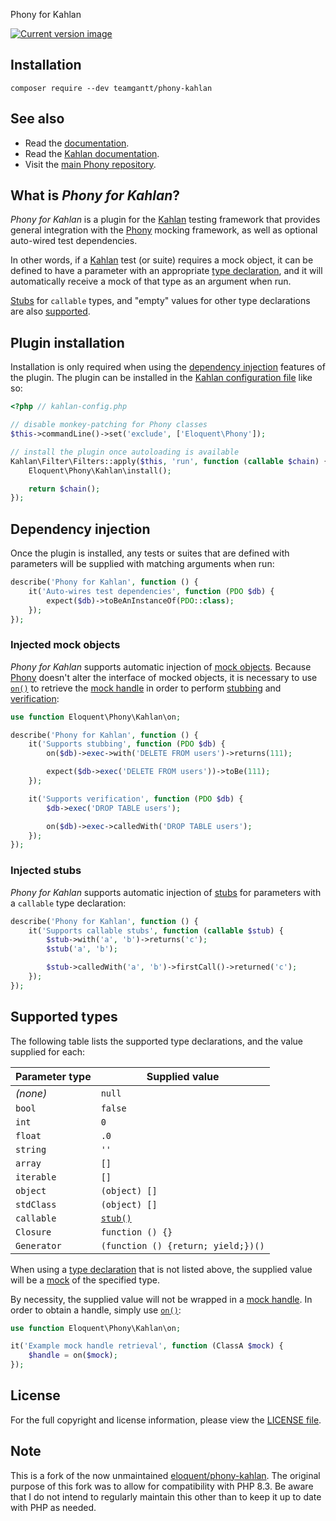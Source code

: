  Phony for Kahlan

[![Current version image][version-image]][current version]

[current version]: https://packagist.org/packages/teamgantt/phony-kahlan
[version-image]: https://img.shields.io/packagist/v/teamgantt/phony-kahlan.svg?style=flat-square "This project uses semantic versioning"

## Installation

    composer require --dev teamgantt/phony-kahlan

## See also

- Read the [documentation].
- Read the [Kahlan documentation].
- Visit the [main Phony repository].

[documentation]: http://eloquent-software.com/phony/latest/
[kahlan documentation]: https://kahlan.github.io/docs/
[main phony repository]: https://github.com/teamgantt/phony

## What is *Phony for Kahlan*?

*Phony for Kahlan* is a plugin for the [Kahlan] testing framework that provides
general integration with the [Phony] mocking framework, as well as optional
auto-wired test dependencies.

In other words, if a [Kahlan] test (or suite) requires a mock object, it can be
defined to have a parameter with an appropriate [type declaration], and it will
automatically receive a mock of that type as an argument when run.

[Stubs] for `callable` types, and "empty" values for other type declarations are
also [supported].

## Plugin installation

Installation is only required when using the [dependency injection] features of
the plugin. The plugin can be installed in the [Kahlan configuration file] like
so:

```php
<?php // kahlan-config.php

// disable monkey-patching for Phony classes
$this->commandLine()->set('exclude', ['Eloquent\Phony']);

// install the plugin once autoloading is available
Kahlan\Filter\Filters::apply($this, 'run', function (callable $chain) {
    Eloquent\Phony\Kahlan\install();

    return $chain();
});
```

## Dependency injection

Once the plugin is installed, any tests or suites that are defined with
parameters will be supplied with matching arguments when run:

```php
describe('Phony for Kahlan', function () {
    it('Auto-wires test dependencies', function (PDO $db) {
        expect($db)->toBeAnInstanceOf(PDO::class);
    });
});
```

### Injected mock objects

*Phony for Kahlan* supports automatic injection of [mock objects]. Because
[Phony] doesn't alter the interface of mocked objects, it is necessary to use
[`on()`] to retrieve the [mock handle] in order to perform [stubbing] and
[verification]:

```php
use function Eloquent\Phony\Kahlan\on;

describe('Phony for Kahlan', function () {
    it('Supports stubbing', function (PDO $db) {
        on($db)->exec->with('DELETE FROM users')->returns(111);

        expect($db->exec('DELETE FROM users'))->toBe(111);
    });

    it('Supports verification', function (PDO $db) {
        $db->exec('DROP TABLE users');

        on($db)->exec->calledWith('DROP TABLE users');
    });
});
```

### Injected stubs

*Phony for Kahlan* supports automatic injection of [stubs] for parameters with
a `callable` type declaration:

```php
describe('Phony for Kahlan', function () {
    it('Supports callable stubs', function (callable $stub) {
        $stub->with('a', 'b')->returns('c');
        $stub('a', 'b');

        $stub->calledWith('a', 'b')->firstCall()->returned('c');
    });
});
```

## Supported types

The following table lists the supported type declarations, and the value
supplied for each:

Parameter type | Supplied value
---------------|---------------
*(none)*       | `null`
`bool`         | `false`
`int`          | `0`
`float`        | `.0`
`string`       | `''`
`array`        | `[]`
`iterable`     | `[]`
`object`       | `(object) []`
`stdClass`     | `(object) []`
`callable`     | [`stub()`]
`Closure`      | `function () {}`
`Generator`    | `(function () {return; yield;})()`

When using a [type declaration] that is not listed above, the supplied value
will be a [mock] of the specified type.

By necessity, the supplied value will not be wrapped in a [mock handle]. In
order to obtain a handle, simply use [`on()`]:

```php
use function Eloquent\Phony\Kahlan\on;

it('Example mock handle retrieval', function (ClassA $mock) {
    $handle = on($mock);
});
```

## License

For the full copyright and license information, please view the [LICENSE file].

## Note

This is a fork of the now unmaintained [eloquent/phony-kahlan]. The original purpose of this fork
was to allow for compatibility with PHP 8.3. Be aware that I do not intend to regularly 
maintain this other than to keep it up to date with PHP as needed.

<!-- References -->

[`on()`]: http://eloquent-software.com/phony/latest/#facade.on
[`stub()`]: http://eloquent-software.com/phony/latest/#facade.stub
[dependency injection]: #dependency-injection
[kahlan configuration file]: https://kahlan.github.io/docs/config-file.html
[kahlan]: https://kahlan.github.io/docs/
[license file]: LICENSE
[mock handle]: http://eloquent-software.com/phony/latest/#mock-handles
[mock objects]: http://eloquent-software.com/phony/latest/#mocks
[mock]: http://eloquent-software.com/phony/latest/#mocks
[phony]: http://eloquent-software.com/phony/latest/
[stubbing]: http://eloquent-software.com/phony/latest/#stubs
[stubs]: http://eloquent-software.com/phony/latest/#stubs
[supported]: #supported-types
[type declaration]: http://php.net/functions.arguments#functions.arguments.type-declaration
[verification]: http://eloquent-software.com/phony/latest/#verification
[eloquent/phony-kahlan]: https://packagist.org/packages/eloquent/phony-kahlan